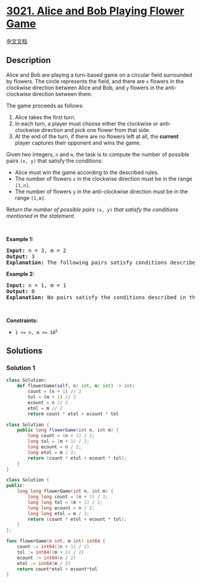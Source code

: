 # [3021. Alice and Bob Playing Flower Game](https://leetcode.com/problems/alice-and-bob-playing-flower-game)

[中文文档](/solution/3000-3099/3021.Alice%20and%20Bob%20Playing%20Flower%20Game/README.md)

## Description

<p>Alice and Bob are playing a turn-based game on a circular field surrounded by flowers. The circle represents the field, and there are <code>x</code> flowers in the clockwise direction between Alice and Bob, and <code>y</code> flowers in the anti-clockwise direction between them.</p>

<p>The game proceeds as follows:</p>

<ol>
	<li>Alice takes the first turn.</li>
	<li>In each turn, a player must choose either the clockwise or anti-clockwise direction and pick one flower from that side.</li>
	<li>At the end of the turn, if there are no flowers left at all, the <strong>current</strong> player captures their opponent and wins the game.</li>
</ol>

<p>Given two integers, <code>n</code> and <code>m</code>, the task is to compute the number of possible pairs <code>(x, y)</code> that satisfy the conditions:</p>

<ul>
	<li>Alice must win the game according to the described rules.</li>
	<li>The number of flowers <code>x</code> in the clockwise direction must be in the range <code>[1,n]</code>.</li>
	<li>The number of flowers <code>y</code> in the anti-clockwise direction must be in the range <code>[1,m]</code>.</li>
</ul>

<p>Return <em>the number of possible pairs</em> <code>(x, y)</code> <em>that satisfy the conditions mentioned in the statement</em>.</p>

<p>&nbsp;</p>
<p><strong class="example">Example 1:</strong></p>

<pre>
<strong>Input:</strong> n = 3, m = 2
<strong>Output:</strong> 3
<strong>Explanation:</strong> The following pairs satisfy conditions described in the statement: (1,2), (3,2), (2,1).
</pre>

<p><strong class="example">Example 2:</strong></p>

<pre>
<strong>Input:</strong> n = 1, m = 1
<strong>Output:</strong> 0
<strong>Explanation:</strong> No pairs satisfy the conditions described in the statement.
</pre>

<p>&nbsp;</p>
<p><strong>Constraints:</strong></p>

<ul>
	<li><code>1 &lt;= n, m &lt;= 10<sup>5</sup></code></li>
</ul>

## Solutions

### Solution 1

<!-- tabs:start -->


```python
class Solution:
    def flowerGame(self, n: int, m: int) -> int:
        count = (n + 1) // 2
        tol = (m + 1) // 2
        ecount = n // 2
        etol = m // 2
        return count * etol + ecount * tol

```

```java
class Solution {
    public long flowerGame(int n, int m) {
        long count = (n + 1) / 2;
        long tol = (m + 1) / 2;
        long ecount = n / 2;
        long etol = m / 2;
        return (count * etol + ecount * tol);
    }
}
```

```cpp
class Solution {
public:
    long long flowerGame(int n, int m) {
        long long count = (n + 1) / 2;
        long long tol = (m + 1) / 2;
        long long ecount = n / 2;
        long long etol = m / 2;
        return (count * etol + ecount * tol);
    }
};
```

```go
func flowerGame(n int, m int) int64 {
    count := int64((n + 1) / 2)
    tol := int64((m + 1) / 2)
    ecount := int64(n / 2)
    etol := int64(m / 2)
    return count*etol + ecount*tol
}
```

<!-- tabs:end -->

<!-- end -->
